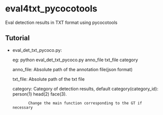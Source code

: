 # eval4txt_pycocotools

Eval detection results in TXT format using pycocotools

Tutorial
---------------
* eval_det_txt_pycoco.py:

  eg: python eval_det_txt_pycoco.py anno_file txt_file category


  anno_file:  Absolute path of the annotation file(json format)
  
  txt_file:   Absolute path of the txt file
  
  category:   Category of detection results, default category(category_id):
              person(1) head(2) face(3).

             Change the main function corresponding to the GT if necessary